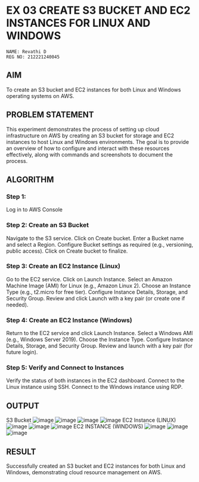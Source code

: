 # EX 03 CREATE S3 BUCKET AND EC2 INSTANCES FOR LINUX AND WINDOWS
 ```
 NAME: Revathi D
REG NO: 212221240045

```
  ## AIM
To create an S3 bucket and EC2 instances for both Linux and Windows operating systems on AWS.
## PROBLEM STATEMENT
  This experiment demonstrates the process of setting up cloud infrastructure on AWS by creating an S3 bucket for storage and EC2 instances to host Linux and Windows environments. The goal is to provide an overview of how to configure and interact with these resources effectively, along with commands and screenshots to document the process.

## ALGORITHM
### Step 1:
Log in to AWS Console

### Step 2: Create an S3 Bucket
Navigate to the S3 service.
Click on Create bucket.
Enter a Bucket name and select a Region.
Configure Bucket settings as required (e.g., versioning, public access).
Click on Create bucket to finalize.

### Step 3: Create an EC2 Instance (Linux)
Go to the EC2 service.
Click on Launch Instance.
Select an Amazon Machine Image (AMI) for Linux (e.g., Amazon Linux 2).
Choose an Instance Type (e.g., t2.micro for free tier).
Configure Instance Details, Storage, and Security Group.
Review and click Launch with a key pair (or create one if needed).

### Step 4: Create an EC2 Instance (Windows)
Return to the EC2 service and click Launch Instance.
Select a Windows AMI (e.g., Windows Server 2019).
Choose the Instance Type.
Configure Instance Details, Storage, and Security Group.
Review and launch with a key pair (for future login).

### Step 5: Verify and Connect to Instances
Verify the status of both instances in the EC2 dashboard.
Connect to the Linux instance using SSH.
Connect to the Windows instance using RDP.


## OUTPUT
S3 Bucket
![image](https://github.com/user-attachments/assets/393133cb-07cf-4e9d-b12a-606f71695777)
![image](https://github.com/user-attachments/assets/f10e04bc-d9ea-4913-abdc-ce2373bdc8e3)
![image](https://github.com/user-attachments/assets/1ae1504a-579c-4fba-a013-147ea91bf885)
![image](https://github.com/user-attachments/assets/7bf01fb9-aa1d-4375-89e3-f7df122082e1)
EC2 Instance (LINUX)
![image](https://github.com/user-attachments/assets/dd7266a7-5ac3-44c4-85a1-7f65c9282de1)
![image](https://github.com/user-attachments/assets/eea9ad63-d9bf-44fc-976c-2d8e2fe4dc37)
![image](https://github.com/user-attachments/assets/d66892ed-dbd4-4202-9bed-e3f6cffa6490)
EC2 INSTANCE (WINDOWS)
![image](https://github.com/user-attachments/assets/e6fb88aa-1346-4594-abd3-5723ddf28e27)
![image](https://github.com/user-attachments/assets/a18f8228-f27b-49cc-866a-537ab421e6d2)
![image](https://github.com/user-attachments/assets/95f4da88-06f5-47d7-9b9d-73829109a4a8)

## RESULT
Successfully created an S3 bucket and EC2 instances for both Linux and Windows, demonstrating cloud resource management on AWS.


 

  


